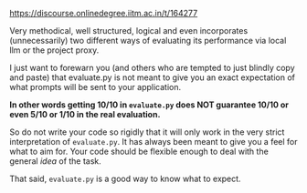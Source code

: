 https://discourse.onlinedegree.iitm.ac.in/t/164277

Very methodical, well structured, logical and even incorporates (unnecessarily) two different ways of evaluating its performance via local llm or the project proxy.</p>
<p>I just want to forewarn you (and others who are tempted to just blindly copy and paste) that evaluate.py is not meant to give you an exact expectation of what prompts will be sent to your application.</p>
<p><strong>In other words getting 10/10 in <code>evaluate.py</code> does NOT guarantee 10/10 or even 5/10  or 1/10 in the real evaluation.</strong></p>
<p>So do not write your code so rigidly that it will only work in the very strict interpretation of <code>evaluate.py</code>. It has always been meant to give you a feel for what to aim for. Your code should be flexible enough to deal with the general <em>idea</em> of the task.</p>
<p>That said, <code>evaluate.py</code> is a good way to know what to expect.